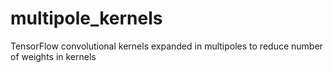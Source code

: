 # multipole_kernels
TensorFlow convolutional kernels expanded in multipoles to reduce number of weights in kernels
